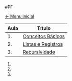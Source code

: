 #PF 

[<- Menu inicial](README.md)

| Aula | Título                                          |
| ---- | ----------------------------------------------- |
| 1.   | [Conceitos Básicos](Conceitos%20Básicos.md)     |
| 2.   | [Listas e Registros](Listas%20e%20Registros.md) |
| 3.   | [Recursividade](Recursividade.md)               |

1. 
2. 
3. 

